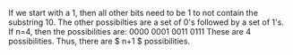 If we start with a 1, then all other bits need to be 1 to not contain the substring 10. 
The other possibilties are a set of 0's followed by a set of 1's. 
If n=4, then the possibilities are: 
0000
0001
0011
0111
These are 4 possibilities. 
Thus, there are $ n+1 $ possibilities.
